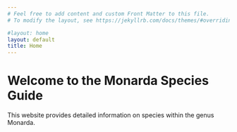 ```yaml
---
# Feel free to add content and custom Front Matter to this file.
# To modify the layout, see https://jekyllrb.com/docs/themes/#overriding-theme-defaults

#layout: home
layout: default
title: Home
---
```

<h1>Welcome to the Monarda Species Guide</h1>
<p>This website provides detailed information on species within the genus Monarda.</p>
